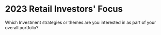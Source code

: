 # 2023 Retail Investors' Focus
 Which Investment strategies or themes are you interested in as part of your overall portfolio?
